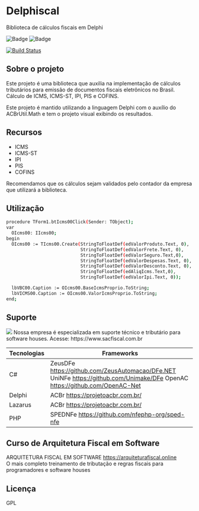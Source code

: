 # Delphiscal
Biblioteca de cálculos fiscais em Delphi

![Badge](https://img.shields.io/static/v1?label=delphi&message=language&color=blue&style=for-the-badge&logo=delphi)
![Badge](https://img.shields.io/static/v1?label=acbr&message=framework&color=blue&style=for-the-badge&logo=acbr)


[![Build Status](https://travis-ci.org/joemccann/dillinger.svg?branch=master)](https://travis-ci.org/joemccann/dillinger)

## Sobre o projeto 
  Este projeto é uma biblioteca que auxilia na implementação de cálculos tributários para emissão de documentos fiscais eletrônicos no Brasil. Cálculo de ICMS, ICMS-ST, IPI, PIS e COFINS.

Este projeto é mantido utilizando a linguagem Delphi com o auxílio do ACBrUtil.Math e tem o projeto visual exibindo os resultados. 

## Recursos

- ICMS
- ICMS-ST
- IPI
- PIS
- COFINS

Recomendamos que os cálculos sejam validados pelo contador da empresa que utilizará a biblioteca.

## Utilização
```sh
procedure TForm1.btIcms00Click(Sender: TObject);
var
  OIcms00: IIcms00;
begin
  OIcms00 := TIcms00.Create(StringToFloatDef(edValorProduto.Text, 0),
                            StringToFloatDef(edValorFrete.Text, 0),
                            StringToFloatDef(edValorSeguro.Text,0),
                            StringToFloatDef(edValorDespesas.Text, 0),
                            StringToFloatDef(edValorDesconto.Text, 0),
                            StringToFloatDef(edAliqIcms.Text,0),
                            StringToFloatDef(edValorIpi.Text, 0));

  lbVBC00.Caption := OIcms00.BaseIcmsProprio.ToString;
  lbVICMS00.Caption := OIcms00.ValorIcmsProprio.ToString;
end;
```

## Suporte
<img src="https://www.sacfiscal.com.br/biosac64.png">
Nossa empresa é especializada em suporte técnico e tributário para software houses.
Acesse: https://www.sacfiscal.com.br

| Tecnologias | Frameworks |
| ------ | ------ |
| C# | ZeusDFe <https://github.com/ZeusAutomacao/DFe.NET> UniNFe <https://github.com/Unimake/DFe> OpenAC <https://github.com/OpenAC-Net> |
| Delphi | ACBr <https://projetoacbr.com.br/> |
| Lazarus | ACBr <https://projetoacbr.com.br/> |
| PHP | SPEDNFe <https://github.com/nfephp-org/sped-nfe> |


## Curso de Arquitetura Fiscal em Software
ARQUITETURA FISCAL EM SOFTWARE <https://arquiteturafiscal.online>
<br>O mais completo treinamento de tributação e regras fiscais para programadores e software houses

## Licença

GPL
